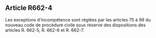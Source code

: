 Article R662-4
----
Les exceptions d'incompétence sont réglées par les articles 75 à 99 du nouveau
code de procédure civile sous réserve des dispositions des articles R. 662-5, R.
662-6 et R. 662-7.
